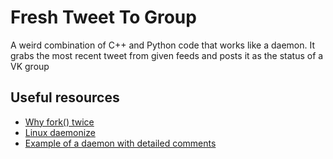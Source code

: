 # Fresh Tweet To Group
A weird combination of C++ and Python code that works like a daemon. It grabs the most recent tweet from given feeds and posts it as the status of a VK group

## Useful resources
* [Why fork() twice](http://stackoverflow.com/questions/10932592/why-fork-twice/16655124)
* [Linux daemonize](http://stackoverflow.com/questions/3095566/linux-daemonize)
* [Example of a daemon with detailed comments](http://www.boost.org/doc/libs/1_53_0/doc/html/boost_asio/example/fork/daemon.cpp)
